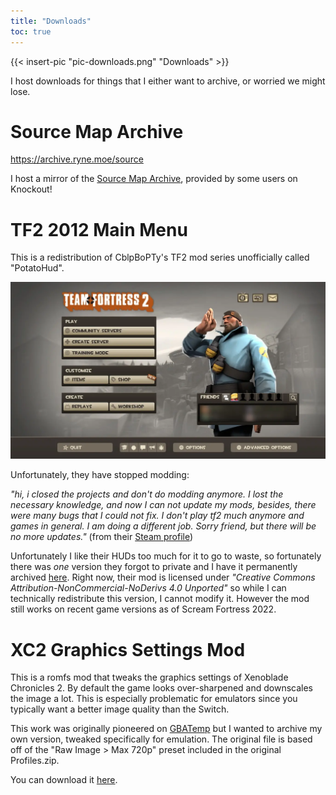 ```yaml
---
title: "Downloads"
toc: true
---
```


{{< insert-pic "pic-downloads.png" "Downloads" >}}

I host downloads for things that I either want to archive, or worried we might lose.

# Source Map Archive

https://archive.ryne.moe/source

I host a mirror of the [Source Map Archive](https://knockout.chat/thread/32805), provided by some users on Knockout!

# TF2 2012 Main Menu

This is a redistribution of CblpBoPTy's TF2 mod series unofficially called "PotatoHud".

![screenshot of the main menu](main-menu.webp)

Unfortunately, they have stopped modding:

_"hi, i closed the projects and don't do modding anymore. I lost the necessary knowledge, and now I can not update my mods, besides, there were many bugs that I could not fix. I don't play tf2 much anymore and games in general. I am doing a different job. Sorry friend, but there will be no more updates."_ (from their [Steam profile](https://steamcommunity.com/id/CblpBopTy))

Unfortunately I like their HUDs too much for it to go to waste, so fortunately there was _one_ version they forgot to private and I have it permanently archived [here](https://git.sr.ht/~redstrate/tf2-2012-menu). Right now, their mod is licensed under _"Creative Commons Attribution-NonCommercial-NoDerivs 4.0 Unported"_ so while I can technically redistribute this version, I cannot modify it. However the mod still works on recent game versions as of Scream Fortress 2022.

# XC2 Graphics Settings Mod

This is a romfs mod that tweaks the graphics settings of Xenoblade Chronicles 2. By default the game looks over-sharpened and downscales the image a lot. This is especially problematic for emulators since you typically want a better image quality than the Switch.

This work was originally pioneered on [GBATemp](https://gbatemp.net/threads/xenoblade-chronicles-2-graphics-settings.529436/) but I wanted to archive my own version, tweaked specifically for emulation. The original file is based off of the "Raw Image > Max 720p" preset included in the original Profiles.zip.

You can download it [here](https://git.sr.ht/~redstrate/xc2-graphics-mod).
